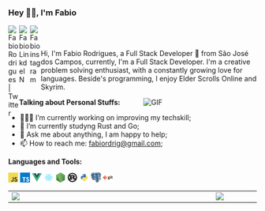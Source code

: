 ### Hey 👋🏽, I'm Fabio 

<a href="https://twitter.com/fabiordrig">
  <img align="left" alt="Fabio Rodrigues | Twitter" width="22px" src="https://cdn.jsdelivr.net/npm/simple-icons@v3/icons/twitter.svg" />
</a>
<a href="https://www.linkedin.com/in/fabiordrig/">
  <img align="left" alt="Fabio LinkdeIN" width="22px" src="https://cdn.jsdelivr.net/npm/simple-icons@v3/icons/linkedin.svg" />
</a>
<a href="https://www.instagram.com/fabiordrig">
  <img align="left" alt="Fabio instagram" width="22px" src="https://cdn.jsdelivr.net/npm/simple-icons@v3/icons/instagram.svg" />
</a>

<br />
<br />

Hi, I'm Fabio Rodrigues, a Full Stack Developer 🚀 from São José dos Campos, currently, I'm a Full Stack Developer. I'm a creative problem solving enthusiast, with a constantly growing love for languages. Beside's programming, I enjoy Elder Scrolls Online and Skyrim.

  <img align="right" width="230" alt="GIF" src="https://media0.giphy.com/media/TAdayXZ1EB9kc/giphy.gif?cid=ecf05e47txvx99a2xufjewgflvklhbel4ml5vbww7mf0ueng&rid=giphy.gif" />

**Talking about Personal Stuffs:**

- 👨🏽‍💻 I’m currently working on improving my techskill;
- 🌱 I’m currently studyng Rust and Go; 
- 💬 Ask me about anything, I am happy to help;
- 📫 How to reach me: fabiordrig@gmail.com;

**Languages and Tools:**  

<code><img height="20" src="https://raw.githubusercontent.com/github/explore/80688e429a7d4ef2fca1e82350fe8e3517d3494d/topics/javascript/javascript.png"></code>
<code><img height="20" src="https://raw.githubusercontent.com/github/explore/80688e429a7d4ef2fca1e82350fe8e3517d3494d/topics/typescript/typescript.png"></code>
<code><img height="20" src="https://raw.githubusercontent.com/github/explore/80688e429a7d4ef2fca1e82350fe8e3517d3494d/topics/vue/vue.png"></code>
<code><img height="20" src="https://raw.githubusercontent.com/github/explore/80688e429a7d4ef2fca1e82350fe8e3517d3494d/topics/react/react.png"></code>
<code><img height="20" src="https://raw.githubusercontent.com/github/explore/80688e429a7d4ef2fca1e82350fe8e3517d3494d/topics/nodejs/nodejs.png"></code>
<code><img height="20" src="https://raw.githubusercontent.com/github/explore/80688e429a7d4ef2fca1e82350fe8e3517d3494d/topics/rust/rust.png"></code>
<code><img height="20" src="https://raw.githubusercontent.com/github/explore/80688e429a7d4ef2fca1e82350fe8e3517d3494d/topics/python/python.png"></code>
<code><img height="20" src="https://raw.githubusercontent.com/github/explore/80688e429a7d4ef2fca1e82350fe8e3517d3494d/topics/postgresql/postgresql.png"></code>
<code><img height="20" src="https://raw.githubusercontent.com/github/explore/80688e429a7d4ef2fca1e82350fe8e3517d3494d/topics/git/git.png"></code>


<table>
  <tr>
    <td><img width="400px" align="left" src="https://github-readme-stats.vercel.app/api?username=fabiordrig&theme=radical" /></td>
      <td><img width="400px" align="left" src="https://github-readme-stats.vercel.app/api/top-langs/?username=fabiordrig&hide=html&layout=compact&theme=radical" /></td>
      
  </tr> 
  </table>


